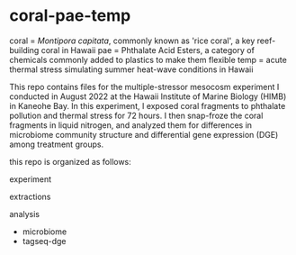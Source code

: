 # coral-pae-temp

coral = *Montipora capitata*, commonly known as 'rice coral', a key reef-building coral in Hawaii
pae = Phthalate Acid Esters, a category of chemicals commonly added to plastics to make them flexible
temp = acute thermal stress simulating summer heat-wave conditions in Hawaii

This repo contains files for the multiple-stressor mesocosm experiment I conducted in August 2022 at the Hawaii Institute of Marine Biology (HIMB) in Kaneohe Bay. In this experiment, I exposed coral fragments to phthalate pollution and thermal stress for 72 hours. I then snap-froze the coral fragments in liquid nitrogen, and analyzed them for differences in microbiome community structure and differential gene expression (DGE) among treatment groups.  

this repo is organized as follows:

experiment

extractions

analysis
 - microbiome
 - tagseq-dge

